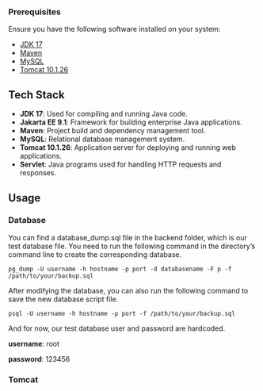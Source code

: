 
### Prerequisites

Ensure you have the following software installed on your system:

- [JDK 17](https://www.oracle.com/java/technologies/javase-jdk17-downloads.html)
- [Maven](https://maven.apache.org/install.html)
- [MySQL](https://dev.mysql.com/downloads/mysql/)
- [Tomcat 10.1.26](https://tomcat.apache.org/download-10.cgi)

## Tech Stack

- **JDK 17**: Used for compiling and running Java code.
- **Jakarta EE 9.1**: Framework for building enterprise Java applications.
- **Maven**: Project build and dependency management tool.
- **MySQL**: Relational database management system.
- **Tomcat 10.1.26**: Application server for deploying and running web applications.
- **Servlet**: Java programs used for handling HTTP requests and responses.

## Usage
### Database
You can find a database_dump.sql file in the backend folder, which is our test database file. You need to run the following command in the directory’s command line to create the corresponding database.

`pg_dump -U username -h hostname -p port -d databasename -F p -f /path/to/your/backup.sql ` 

After modifying the database, you can also run the following command to save the new database script file.

`psql -U username -h hostname -p port -f /path/to/your/backup.sql`

And for now, our test database user and password are hardcoded.

**username**: root

**password**: 123456

### Tomcat
